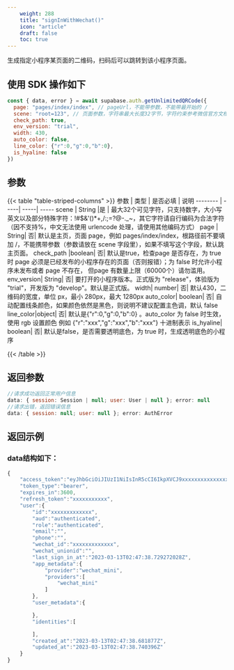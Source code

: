 ```yaml
---
    weight: 288
    title: "signInWithWechat()"
    icon: "article"
    draft: false
    toc: true
---
```


生成指定小程序某页面的二维码，扫码后可以跳转到该小程序页面。

## 使用 SDK 操作如下

```js
const { data, error } = await supabase.auth.getUnlimitedQRCode({
  page: "pages/index/index", // pageUrl，不能带参数，不能带最开始的 / 
  scene: "root=123", // 页面参数，字符串最大长度32字节，字符约束参考微信官方文档
  check_path: true,
  env_version: "trial",
  width: 430,
  auto_color: false,
  line_color: {"r":0,"g":0,"b":0},
  is_hyaline: false
})
```


## 参数


{{< table "table-striped-columns" >}}
参数   | 类型 | 是否必填 | 说明
-------- | -----| -----| -----
scene | String |是 | 最大32个可见字符，只支持数字，大小写英文以及部分特殊字符：!#$&'()*+,/:;=?@-._~，其它字符请自行编码为合法字符（因不支持%，中文无法使用 urlencode 处理，请使用其他编码方式）
page | String| 否| 默认是主页，页面 page，例如 pages/index/index，根路径前不要填加 /，不能携带参数（参数请放在 scene 字段里），如果不填写这个字段，默认跳主页面。
check_path  |boolean| 否| 默认是true，检查page 是否存在，为 true 时 page 必须是已经发布的小程序存在的页面（否则报错）；为 false 时允许小程序未发布或者 page 不存在， 但page 有数量上限（60000个）请勿滥用。
env_version| String| 否| 要打开的小程序版本。正式版为 "release"，体验版为 "trial"，开发版为 "develop"。默认是正式版。
width| number| 否| 默认430，二维码的宽度，单位 px，最小 280px，最大 1280px
auto_color| boolean| 否| 自动配置线条颜色，如果颜色依然是黑色，则说明不建议配置主色调，默认 false
line_color|object| 否| 默认是{"r":0,"g":0,"b":0} 。auto_color 为 false 时生效，使用 rgb 设置颜色 例如 {"r":"xxx","g":"xxx","b":"xxx"} 十进制表示
is_hyaline| boolean| 否| 默认是false，是否需要透明底色，为 true 时，生成透明底色的小程序

{{< /table >}}

## 返回参数

```js
//请求成功返回正常用户信息
data: { session: Session | null; user: User | null }; error: null 
//请求出错，返回错误信息
data: { session: null; user: null }; error: AuthError 

```

## 返回示例

### data结构如下：


  
```js
{
    "access_token":"eyJhbGciOiJIUzI1NiIsInR5cCI6IkpXVCJ9xxxxxxxxxxxxxxxxxxxxxxxx",
    "token_type":"bearer",
    "expires_in":3600,
    "refresh_token":"xxxxxxxxxxx",
    "user":{
        "id":"xxxxxxxxxxxxx",
        "aud":"authenticated",
        "role":"authenticated",
        "email":"",
        "phone":"",
        "wechat_id":"xxxxxxxxxxxxx",
        "wechat_unionid":"",
        "last_sign_in_at":"2023-03-13T02:47:38.729272028Z",
        "app_metadata":{
            "provider":"wechat_mini",
            "providers":[
                "wechat_mini"
            ]
        },
        "user_metadata":{

        },
        "identities":[

        ],
        "created_at":"2023-03-13T02:47:38.681877Z",
        "updated_at":"2023-03-13T02:47:38.740396Z"
    }
}

```